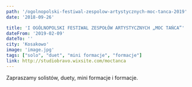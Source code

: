 ```yaml
---
path: '/ogolnopolski-festiwal-zespolow-artystycznych-moc-tanca-2019'
date: '2018-09-26'

title: 'I OGÓLNOPOLSKI FESTIWAL ZESPOŁÓW ARTYSTYCZNYCH „MOC TAŃCA”'
dateFrom: '2019-02-09'
dateTo: ''
city: 'Kosakowo'
image: 'image.jpg'
tags: ["solo", "duet", "mini formacje", "formacje"]
link: http://studiobravo.wixsite.com/moctanca
---
```

Zapraszamy solistów, duety, mini formacje i formacje.
